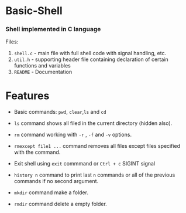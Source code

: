# Basic-Shell
### Shell implemented in C language

Files:
1) `shell.c`  - main file with full shell code with signal handling, etc.
2) `util.h`   - supporting header file containing declaration of certain functions and variables
3) `README`   - Documentation

Features
==============

* Basic commands: `pwd`, `clear`,`ls` and `cd`

* `ls` command shows all filed in the current directory (hidden also).

* `rm` command working with `-r` , `-f` and `-v` options.

* `rmexcept file1 ...` command removes all files except files specified with the command.

* Exit shell using `exit` commmand or `Ctrl + c` SIGINT signal

* `history n` command to print last `n` commands or all of the previous commands if no second argument.

*  `mkdir` command make a folder.

*  `rmdir` command delete a empty folder.
